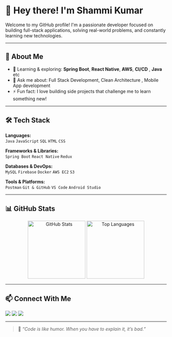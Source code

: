 # 👋 Hey there! I'm Shammi Kumar

Welcome to my GitHub profile! I'm a passionate developer focused on building full-stack applications, solving real-world problems, and constantly learning new technologies.

---

## 🧠 About Me

- 🌱 Learning & exploring: **Spring Boot**, **React Native**, **AWS**, **CI/CD** , **Java** etc
- 💬 Ask me about: Full Stack Development, Clean Architecture , Mobile App development
- ⚡ Fun fact: I love building side projects that challenge me to learn something new!

---

## 🛠️ Tech Stack

**Languages:**  
`Java` `JavaScript`  `SQL` `HTML` `CSS`

**Frameworks & Libraries:**  
`Spring Boot` `React Native` `Redux`

**Databases & DevOps:**  
`MySQL` `Firebase` `Docker` `AWS EC2` `S3` 

**Tools & Platforms:**  
`Postman` `Git & GitHub` `VS Code` `Android Studio` 

---

## 📊 GitHub Stats

<p align="center">
  <img src="https://github-readme-stats.vercel.app/api?username=YourGitHubUsername&show_icons=true&theme=radical" alt="GitHub Stats" height="180"/>
  <img src="https://github-readme-stats.vercel.app/api/top-langs/?username=YourGitHubUsername&layout=compact&theme=radical" alt="Top Languages" height="180"/>
</p>

---

## 📫 Connect With Me

<p>
  <a href="https://www.linkedin.com/in/your-linkedin/" target="_blank"><img src="https://img.shields.io/badge/LinkedIn-blue?logo=linkedin&style=flat" /></a>
  <a href="mailto:your.email@example.com"><img src="https://img.shields.io/badge/Email-D14836?logo=gmail&logoColor=white&style=flat" /></a>
  <a href="https://twitter.com/yourtwitter" target="_blank"><img src="https://img.shields.io/badge/Twitter-1DA1F2?logo=twitter&logoColor=white&style=flat" /></a>
</p>

---

> 🚀 _“Code is like humor. When you have to explain it, it’s bad.”_

